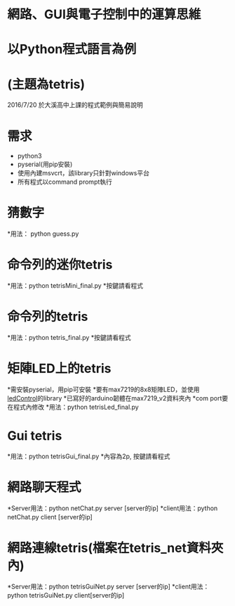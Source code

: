 # 網路、GUI與電子控制中的運算思維
# 以Python程式語言為例
# (主題為tetris)

2016/7/20 於大溪高中上課的程式範例與簡易說明

# 需求
* python3
* pyserial(用pip安裝)
* 使用內建msvcrt，該library只針對windows平台
* 所有程式以command prompt執行

# 猜數字
*用法： python guess.py

# 命令列的迷你tetris
*用法：python tetrisMini_final.py
*按鍵請看程式

# 命令列的tetris
*用法：python tetris_final.py
*按鍵請看程式

# 矩陣LED上的tetris
*需安裝pyserial，用pip可安裝
*要有max7219的8x8矩陣LED，並使用[ledControl](http://playground.arduino.cc/Main/LedControl)的library
*已寫好的arduino韌體在max7219_v2資料夾內
*com port要在程式內修改
*用法：python tetrisLed_final.py

# Gui tetris
*用法：python tetrisGui_final.py 
*內容為2p, 按鍵請看程式

# 網路聊天程式
*Server用法：python netChat.py server [server的ip]
*client用法：python netChat.py client [server的ip] 

# 網路連線tetris(檔案在tetris_net資料夾內)
*Server用法：python tetrisGuiNet.py server [server的ip]
*client用法：python tetrisGuiNet.py client[server的ip]




